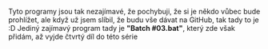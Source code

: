 Tyto programy jsou tak nezajímavé, že pochybuji, že si je někdo vůbec bude prohlížet, ale když už jsem slíbil, že budu vše dávat na GitHub, tak tady to je :D
Jediný zajímavý program tady je **"Batch #03.bat"**, který zde však přidám, až vyjde čtvrtý díl do této série